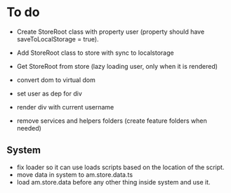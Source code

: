 # To do

* Create StoreRoot class with property user (property should have saveToLocalStorage = true).
* Add StoreRoot class to store with sync to localstorage
* Get StoreRoot  from store (lazy loading user, only when it is rendered)
* convert dom to virtual dom
* set user as dep for div
* render div with current username



* remove services and helpers folders (create feature folders when needed)

## System
* fix loader so it can use loads scripts based on the location of the script.
* move data in system to am.store.data.ts
* load am.store.data before any other thing inside system and use it.








